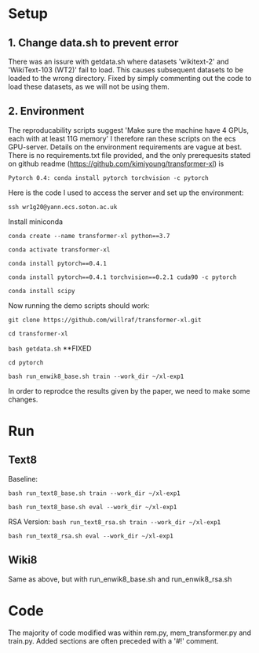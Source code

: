 # Setup 

## 1. Change data.sh to prevent error
There was an issure with getdata.sh where datasets 'wikitext-2' and 'WikiText-103 (WT2)' fail to load. This causes subsequent datasets to be loaded to the wrong directory. 
Fixed by simply commenting out the code to load these datasets, as we will not be using them. 

## 2. Environment
The reproducability scripts suggest 'Make sure the machine have 4 GPUs, each with at least 11G memory'
I therefore ran these scripts on the ecs GPU-server. 
Details on the environment requirements are vague at best. There is no requirements.txt file provided, and the only prerequesits stated on github readme (https://github.com/kimiyoung/transformer-xl) is 

`Pytorch 0.4: conda install pytorch torchvision -c pytorch`

Here is the code I used to access the server and set up the environment:

`ssh wr1g20@yann.ecs.soton.ac.uk`

Install miniconda

`conda create --name transformer-xl python==3.7`

`conda activate transformer-xl`

`conda install pytorch==0.4.1`

`conda install pytorch==0.4.1 torchvision==0.2.1 cuda90 -c pytorch`

`conda install scipy`

Now running the demo scripts should work:

`git clone https://github.com/willraf/transformer-xl.git`

`cd transformer-xl`

`bash getdata.sh` **FIXED

`cd pytorch`

`bash run_enwik8_base.sh train --work_dir ~/xl-exp1`

In order to reprodce the results given by the paper, we need to make some changes.

# Run

## Text8
Baseline:

`bash run_text8_base.sh train --work_dir ~/xl-exp1`

`bash run_text8_base.sh eval --work_dir ~/xl-exp1`


RSA Version:
`bash run_text8_rsa.sh train --work_dir ~/xl-exp1`

`bash run_text8_rsa.sh eval --work_dir ~/xl-exp1`

## Wiki8

Same as above, but with run_enwik8_base.sh and run_enwik8_rsa.sh

# Code
The majority of code modified was within rem.py, mem_transformer.py and train.py. Added sections are often preceded with a '#!' comment. 
